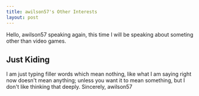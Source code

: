 ```yaml
---
title: awilson57's Other Interests
layout: post
---
```


Hello, awilson57 speaking again, this time I will be speaking about someting other than video games.

## Just Kiding

I am just typing filler words which mean nothing, like what I am saying right now doesn't mean anything;
unless you want it to mean something, but I don't like thinking that deeply.
  Sincerely, awilson57
